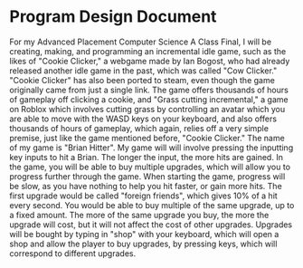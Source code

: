 # Program Design Document
For my Advanced Placement Computer Science A Class Final, I will be creating, making, and programming an incremental idle game, such as the likes of "Cookie Clicker," a webgame made by Ian Bogost, who had already released another idle game in the past, which was called "Cow Clicker." "Cookie Clicker" has also been ported to steam, even though the game originally came from just a single link. The game offers thousands of hours of gameplay off clicking a cookie, and "Grass cutting incremental," a game on Roblox which involves cutting grass by controlling an avatar which you are able to move with the WASD keys on your keyboard, and also offers thousands of hours of gameplay, which again, relies off a very simple premise, just like the game mentioned before, "Cookie Clicker." The name of my game is "Brian Hitter". My game will will involve pressing the inputting key inputs to hit a Brian. The longer the input, the more hits are gained. In the game, you will be able to buy multiple upgrades, which will allow you to progress further through the game. When starting the game, progress will be slow, as you have nothing to help you hit faster, or gain more hits. The first upgrade would be called "foreign friends", which gives 10% of a hit every second. You would be able to buy multiple of the same upgrade, up to a fixed amount. The more of the same upgrade you buy, the more the upgrade will cost, but it will not affect the cost of other upgrades. Upgrades will be bought by typing in "shop" with your keyboard, which will open a shop and allow the player to buy upgrades, by pressing keys, which will correspond to different upgrades.